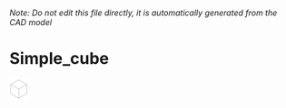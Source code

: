 ###### Note: Do not edit this file directly, it is automatically generated from the CAD model

# Simple_cube

![](/project.svg)



 

